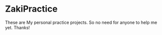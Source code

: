 # ZakiPractice
These are My personal practice projects. So no need for anyone to help me yet. Thanks!
